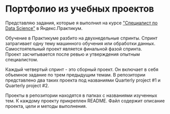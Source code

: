 # Портфолио из учебных проектов

Представляю задания, которые я выполнил на курсе ["Специалист по Data Science"][1] в Яндекс.Практикум.  

Обучение в Практикуме разбито на двухнедельные спринты. Спринт затрагивает одну тему машинного обучения или обработки данных. Самостоятельный проект является финальной фазой спринта.    
Проект засчитывается после ревью и утверждения опытным специалистом.    

Каждый четвертый спринт - это сборный проект. Он включает в себя объемное задание по трем предыдущим темам. В репозитории представлено два таких проекта под названиями Quarterly project #1 и Quarterly project #2.  

Проекты в репозитории находятся в папках с названиями изученных тем. К каждому проекту прикреплен README. Файл содержит описание проекта, цели и методы выполнения.

[1]:https://praktikum.yandex.ru/profile/data-scientist/ 
